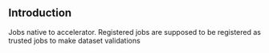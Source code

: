 ## Introduction
Jobs native to accelerator. Registered jobs are supposed to be registered as trusted jobs to make dataset validations